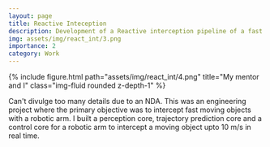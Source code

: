 ```yaml
---
layout: page
title: Reactive Inteception
description: Development of a Reactive interception pipeline of a fast moving object using a UR5 Robotic Arm with ASTAR Singapore
img: assets/img/react_int/3.png
importance: 2
category: Work
---
```


<div class="row">
    <div class="col-sm mt-3 mt-md-0">
        {% include figure.html path="assets/img/react_int/4.png" title="My mentor and I" class="img-fluid rounded z-depth-1" %}
    </div>
</div>

Can't divulge too many details due to an NDA. This was an engineering project where the primary objective was to intercept fast moving objects with a robotic arm.
I built a perception core, trajectory prediction core and a control core for a robotic arm to intercept a moving object upto 10 m/s in real time.

